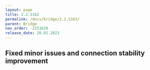 ```yaml
---
layout: page
title: 2.2.5162
permalink: /docs/bridge/2.2.5162/
parent: Bridge
nav_order: -2251620
release_date: 20.02.2023
---
```


## Fixed minor issues and connection stability improvement
